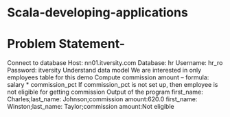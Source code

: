 # Scala-developing-applications
# Problem Statement-
Connect to database
Host: nn01.itversity.com
Database: hr
Username: hr_ro
Password: itversity
Understand data model
We are interested in only employees table for this demo
Compute commission amount – formula: salary * commission_pct
If commission_pct is not set up, then employee is not eligible for getting commission
Output of the program
first_name: Charles;last_name: Johnson;commission amount:620.0
first_name: Winston;last_name: Taylor;commission amount:Not eligible
